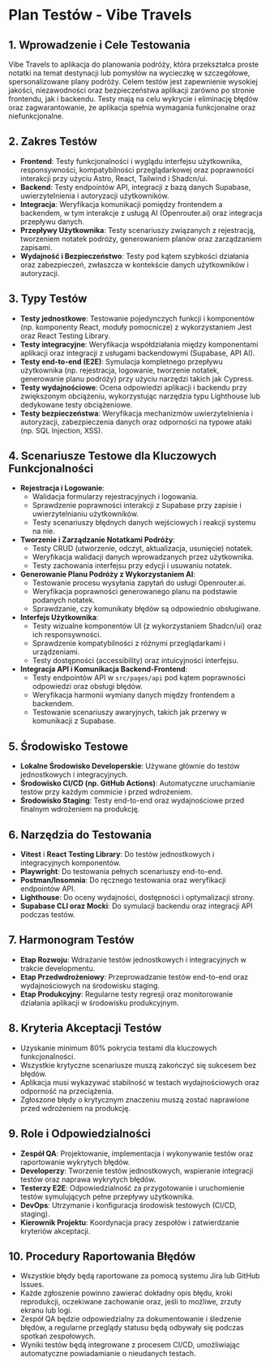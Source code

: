 # Plan Testów - Vibe Travels

## 1. Wprowadzenie i Cele Testowania

Vibe Travels to aplikacja do planowania podróży, która przekształca proste notatki na temat destynacji lub pomysłów na wycieczkę w szczegółowe, spersonalizowane plany podróży. Celem testów jest zapewnienie wysokiej jakości, niezawodności oraz bezpieczeństwa aplikacji zarówno po stronie frontendu, jak i backendu. Testy mają na celu wykrycie i eliminację błędów oraz zagwarantowanie, że aplikacja spełnia wymagania funkcjonalne oraz niefunkcjonalne.

## 2. Zakres Testów

- **Frontend**: Testy funkcjonalności i wyglądu interfejsu użytkownika, responsywności, kompatybilności przeglądarkowej oraz poprawności interakcji przy użyciu Astro, React, Tailwind i Shadcn/ui.
- **Backend**: Testy endpointów API, integracji z bazą danych Supabase, uwierzytelnienia i autoryzacji użytkowników.
- **Integracja**: Weryfikacja komunikacji pomiędzy frontendem a backendem, w tym interakcje z usługą AI (Openrouter.ai) oraz integracja przepływu danych.
- **Przepływy Użytkownika**: Testy scenariuszy związanych z rejestracją, tworzeniem notatek podróży, generowaniem planów oraz zarządzaniem zapisami.
- **Wydajność i Bezpieczeństwo**: Testy pod kątem szybkości działania oraz zabezpieczeń, zwłaszcza w kontekście danych użytkowników i autoryzacji.

## 3. Typy Testów

- **Testy jednostkowe**: Testowanie pojedynczych funkcji i komponentów (np. komponenty React, moduły pomocnicze) z wykorzystaniem Jest oraz React Testing Library.
- **Testy integracyjne**: Weryfikacja współdziałania między komponentami aplikacji oraz integracji z usługami backendowymi (Supabase, API AI).
- **Testy end-to-end (E2E)**: Symulacja kompletnego przepływu użytkownika (np. rejestracja, logowanie, tworzenie notatek, generowanie planu podróży) przy użyciu narzędzi takich jak Cypress.
- **Testy wydajnościowe**: Ocena odpowiedzi aplikacji i backendu przy zwiększonym obciążeniu, wykorzystując narzędzia typu Lighthouse lub dedykowane testy obciążeniowe.
- **Testy bezpieczeństwa**: Weryfikacja mechanizmów uwierzytelnienia i autoryzacji, zabezpieczenia danych oraz odporności na typowe ataki (np. SQL Injection, XSS).

## 4. Scenariusze Testowe dla Kluczowych Funkcjonalności

- **Rejestracja i Logowanie**:
  - Walidacja formularzy rejestracyjnych i logowania.
  - Sprawdzenie poprawności interakcji z Supabase przy zapisie i uwierzytelnianiu użytkowników.
  - Testy scenariuszy błędnych danych wejściowych i reakcji systemu na nie.
- **Tworzenie i Zarządzanie Notatkami Podróży**:
  - Testy CRUD (utworzenie, odczyt, aktualizacja, usunięcie) notatek.
  - Weryfikacja walidacji danych wprowadzanych przez użytkownika.
  - Testy zachowania interfejsu przy edycji i usuwaniu notatek.
- **Generowanie Planu Podróży z Wykorzystaniem AI**:
  - Testowanie procesu wysyłania zapytań do usługi Openrouter.ai.
  - Weryfikacja poprawności generowanego planu na podstawie podanych notatek.
  - Sprawdzanie, czy komunikaty błędów są odpowiednio obsługiwane.
- **Interfejs Użytkownika**:
  - Testy wizualne komponentów UI (z wykorzystaniem Shadcn/ui) oraz ich responsywności.
  - Sprawdzenie kompatybilności z różnymi przeglądarkami i urządzeniami.
  - Testy dostępności (accessibility) oraz intuicyjności interfejsu.
- **Integracja API i Komunikacja Backend-Frontend**:
  - Testy endpointów API w `src/pages/api` pod kątem poprawności odpowiedzi oraz obsługi błędów.
  - Weryfikacja harmonii wymiany danych między frontendem a backendem.
  - Testowanie scenariuszy awaryjnych, takich jak przerwy w komunikacji z Supabase.

## 5. Środowisko Testowe

- **Lokalne Środowisko Developerskie**: Używane głównie do testów jednostkowych i integracyjnych.
- **Środowisko CI/CD (np. GitHub Actions)**: Automatyczne uruchamianie testów przy każdym commicie i przed wdrożeniem.
- **Środowisko Staging**: Testy end-to-end oraz wydajnościowe przed finalnym wdrożeniem na produkcję.

## 6. Narzędzia do Testowania

- **Vitest** i **React Testing Library**: Do testów jednostkowych i integracyjnych komponentów.
- **Playwright**: Do testowania pełnych scenariuszy end-to-end.
- **Postman/Insomnia**: Do ręcznego testowania oraz weryfikacji endpointów API.
- **Lighthouse**: Do oceny wydajności, dostępności i optymalizacji strony.
- **Supabase CLI oraz Mocki**: Do symulacji backendu oraz integracji API podczas testów.

## 7. Harmonogram Testów

- **Etap Rozwoju**: Wdrażanie testów jednostkowych i integracyjnych w trakcie developmentu.
- **Etap Przedwdrożeniowy**: Przeprowadzanie testów end-to-end oraz wydajnościowych na środowisku staging.
- **Etap Produkcyjny**: Regularne testy regresji oraz monitorowanie działania aplikacji w środowisku produkcyjnym.

## 8. Kryteria Akceptacji Testów

- Uzyskanie minimum 80% pokrycia testami dla kluczowych funkcjonalności.
- Wszystkie krytyczne scenariusze muszą zakończyć się sukcesem bez błędów.
- Aplikacja musi wykazywać stabilność w testach wydajnościowych oraz odporność na przeciążenia.
- Zgłoszone błędy o krytycznym znaczeniu muszą zostać naprawione przed wdrożeniem na produkcję.

## 9. Role i Odpowiedzialności

- **Zespół QA**: Projektowanie, implementacja i wykonywanie testów oraz raportowanie wykrytych błędów.
- **Developerzy**: Tworzenie testów jednostkowych, wspieranie integracji testów oraz naprawa wykrytych błędów.
- **Testerzy E2E**: Odpowiedzialność za przygotowanie i uruchomienie testów symulujących pełne przepływy użytkownika.
- **DevOps**: Utrzymanie i konfiguracja środowisk testowych (CI/CD, staging).
- **Kierownik Projektu**: Koordynacja pracy zespołów i zatwierdzanie kryteriów akceptacji.

## 10. Procedury Raportowania Błędów

- Wszystkie błędy będą raportowane za pomocą systemu Jira lub GitHub Issues.
- Każde zgłoszenie powinno zawierać dokładny opis błędu, kroki reprodukcji, oczekiwane zachowanie oraz, jeśli to możliwe, zrzuty ekranu lub logi.
- Zespół QA będzie odpowiedzialny za dokumentowanie i śledzenie błędów, a regularne przeglądy statusu będą odbywały się podczas spotkań zespołowych.
- Wyniki testów będą integrowane z procesem CI/CD, umożliwiając automatyczne powiadamianie o nieudanych testach.
